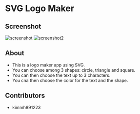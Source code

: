 # SVG Logo Maker
## Screenshot
![screenshot](https://github.com/kimmh891223/svg_logo_maker/assets/125617951/759949f1-5237-4558-871b-c31a3390b654)
![screenshot2](https://github.com/kimmh891223/svg_logo_maker/assets/125617951/963d9a7b-d3d7-4200-8435-5d37ec889280)

## About
- This is a logo maker app using SVG.
- You can choose among 3 shapes: circle, triangle and square.
- You can then choose the text up to 3 characters.
- You cna then choose the color for the text and the shape.

## Contributors
- kimmh891223
